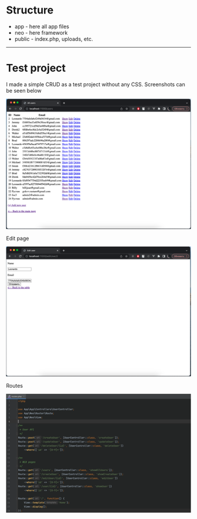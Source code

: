 # Structure
- app - here all app files
- neo - here framework
- public - index.php, uploads, etc.

- --

# Test project
I made a simple CRUD as a test project without any CSS. Screenshots can be seen below

<img alt="cmd" src="public/resources/project_1.png" width="800"/>

Edit page

<img alt="cmd" src="public/resources/project_2.png" width="800"/>

Routes

<img alt="cmd" src="public/resources/routes.png" width="800"/>